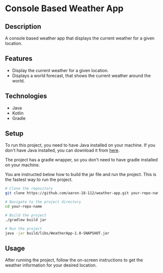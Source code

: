 # Console Based Weather App

## Description
A console based weather app that displays the current weather for a given location.

## Features
- Display the current weather for a given location.
- Displays a world forecast, that shows the current weather around the world.
  
## Technologies
- Java
- Kotlin
- Gradle

## Setup
To run this project, you need to have Java installed on your machine. If you don't have Java installed, you can download it from [here](https://www.java.com/en/download/).

The project has a gradle wrapper, so you don't need to have gradle installed on your machine.

You are instructed below how to build the jar file and run the project. This is the fastest way to run the project.
```bash
# Clone the repository
git clone https://github.com/aaron-18-112/weather-app.git your-repo-name

# Navigate to the project directory
cd your-repo-name

# Build the project
./gradlew build jar

# Run the project
java -jar build/libs/WeatherApp-1.0-SNAPSHOT.jar
```

## Usage
After running the project, follow the on-screen instructions to get the weather information for your desired location.
